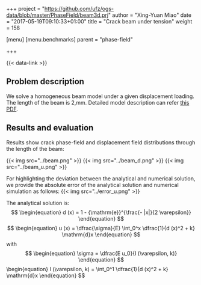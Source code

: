 +++
project = "https://github.com/ufz/ogs-data/blob/master/PhaseField/beam3d.prj"
author = "Xing-Yuan Miao"
date = "2017-05-19T09:10:33+01:00"
title = "Crack beam under tension"
weight = 158

[menu]
  [menu.benchmarks]
    parent = "phase-field"

+++

{{< data-link >}}

## Problem description

We solve a homogeneous beam model under a given displacement loading. The length of the beam is 2\,mm. Detailed model description can refer [this PDF](../Miao_Biot2017.pdf).
## Results and evaluation

Results show crack phase-field and displacement field distributions through the length of the beam:

{{< img src="../beam.png" >}}
{{< img src="../beam_d.png" >}}
{{< img src="../beam_u.png" >}}

For highlighting the deviation between the analytical and numerical solution, we provide the absolute error of the analytical solution and numerical simulation as follows:
{{< img src="../error_u.png" >}}

The analytical solution is:
$$
\begin{equation}
d (x) = 1 - {\mathrm{e}}^{\frac{- |x|}{2 \varepsilon}}
\end{equation}
$$
$$
\begin{equation}
u (x) = \dfrac{\sigma}{E} \int_0^x \dfrac{1}{d (x)^2 + k} \mathrm{d}x
\end{equation}
$$
with
$$
\begin{equation}
\sigma = \dfrac{E u_0}{I (\varepsilon, k)}
\end{equation}
$$
\begin{equation}
I (\varepsilon, k) =  \int_0^1  \dfrac{1}{d (x)^2 + k} \mathrm{d}x
\end{equation}
$$
